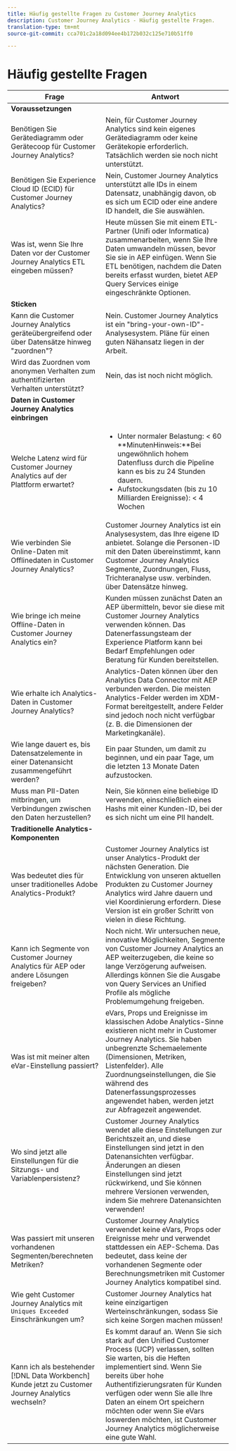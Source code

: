 ```yaml
---
title: Häufig gestellte Fragen zu Customer Journey Analytics
description: Customer Journey Analytics - Häufig gestellte Fragen.
translation-type: tm+mt
source-git-commit: cca701c2a18d094ee4b172b032c125e710b51ff0

---
```



# Häufig gestellte Fragen

| Frage | Antwort |
|---|---|
| **Voraussetzungen** |  |
| Benötigen Sie Gerätediagramm oder Gerätecoop für Customer Journey Analytics? | Nein, für Customer Journey Analytics sind kein eigenes Gerätediagramm oder keine Gerätekopie erforderlich. Tatsächlich werden sie noch nicht unterstützt. |
| Benötigen Sie Experience Cloud ID (ECID) für Customer Journey Analytics? | Nein, Customer Journey Analytics unterstützt alle IDs in einem Datensatz, unabhängig davon, ob es sich um ECID oder eine andere ID handelt, die Sie auswählen. |
| Was ist, wenn Sie Ihre Daten vor der Customer Journey Analytics ETL eingeben müssen? | Heute müssen Sie mit einem ETL-Partner (Unifi oder Informatica) zusammenarbeiten, wenn Sie Ihre Daten umwandeln müssen, bevor Sie sie in AEP einfügen. Wenn Sie ETL benötigen, nachdem die Daten bereits erfasst wurden, bietet AEP Query Services einige eingeschränkte Optionen. |
| **Sticken** |  |
| Kann die Customer Journey Analytics geräteübergreifend oder über Datensätze hinweg &quot;zuordnen&quot;? | Nein. Customer Journey Analytics ist ein &quot;bring-your-own-ID&quot;-Analysesystem. Pläne für einen guten Nähansatz liegen in der Arbeit. |
| Wird das Zuordnen vom anonymen Verhalten zum authentifizierten Verhalten unterstützt? | Nein, das ist noch nicht möglich. |
| **Daten in Customer Journey Analytics einbringen** |  |
| Welche Latenz wird für Customer Journey Analytics auf der Plattform erwartet? | <ul><li>Unter normaler Belastung: &lt; 60<br>**MinutenHinweis:**Bei ungewöhnlich hohem Datenfluss durch die Pipeline kann es bis zu 24 Stunden dauern.</li><li>Aufstockungsdaten (bis zu 10 Milliarden Ereignisse): &lt; 4 Wochen</li></ul> |
| Wie verbinden Sie Online-Daten mit Offlinedaten in Customer Journey Analytics? | Customer Journey Analytics ist ein Analysesystem, das Ihre eigene ID anbietet. Solange die Personen-ID mit den Daten übereinstimmt, kann Customer Journey Analytics Segmente, Zuordnungen, Fluss, Trichteranalyse usw. verbinden. über Datensätze hinweg. |
| Wie bringe ich meine Offline-Daten in Customer Journey Analytics ein? | Kunden müssen zunächst Daten an AEP übermitteln, bevor sie diese mit Customer Journey Analytics verwenden können. Das Datenerfassungsteam der Experience Platform kann bei Bedarf Empfehlungen oder Beratung für Kunden bereitstellen. |
| Wie erhalte ich Analytics-Daten in Customer Journey Analytics? | Analytics-Daten können über den Analytics Data Connector mit AEP verbunden werden. Die meisten Analytics-Felder werden im XDM-Format bereitgestellt, andere Felder sind jedoch noch nicht verfügbar (z. B. die Dimensionen der Marketingkanäle). |
| Wie lange dauert es, bis Datensatzelemente in einer Datenansicht zusammengeführt werden? | Ein paar Stunden, um damit zu beginnen, und ein paar Tage, um die letzten 13 Monate Daten aufzustocken. |
| Muss man PII-Daten mitbringen, um Verbindungen zwischen den Daten herzustellen? | Nein, Sie können eine beliebige ID verwenden, einschließlich eines Hashs mit einer Kunden-ID, bei der es sich nicht um eine PII handelt. |
| **Traditionelle Analytics-Komponenten** |  |
| Was bedeutet dies für unser traditionelles Adobe Analytics-Produkt? | Customer Journey Analytics ist unser Analytics-Produkt der nächsten Generation. Die Entwicklung von unseren aktuellen Produkten zu Customer Journey Analytics wird Jahre dauern und viel Koordinierung erfordern. Diese Version ist ein großer Schritt von vielen in diese Richtung. |
| Kann ich Segmente von Customer Journey Analytics für AEP oder andere Lösungen freigeben? | Noch nicht. Wir untersuchen neue, innovative Möglichkeiten, Segmente von Customer Journey Analytics an AEP weiterzugeben, die keine so lange Verzögerung aufweisen. Allerdings können Sie die Ausgabe von Query Services an Unified Profile als mögliche Problemumgehung freigeben. |
| Was ist mit meiner alten eVar-Einstellung passiert? | eVars, Props und Ereignisse im klassischen Adobe Analytics-Sinne existieren nicht mehr in Customer Journey Analytics. Sie haben unbegrenzte Schemaelemente (Dimensionen, Metriken, Listenfelder). Alle Zuordnungseinstellungen, die Sie während des Datenerfassungsprozesses angewendet haben, werden jetzt zur Abfragezeit angewendet. |
| Wo sind jetzt alle Einstellungen für die Sitzungs- und Variablenpersistenz? | Customer Journey Analytics wendet alle diese Einstellungen zur Berichtszeit an, und diese Einstellungen sind jetzt in den Datenansichten verfügbar. Änderungen an diesen Einstellungen sind jetzt rückwirkend, und Sie können mehrere Versionen verwenden, indem Sie mehrere Datenansichten verwenden! |
| Was passiert mit unseren vorhandenen Segmenten/berechneten Metriken? | Customer Journey Analytics verwendet keine eVars, Props oder Ereignisse mehr und verwendet stattdessen ein AEP-Schema. Das bedeutet, dass keine der vorhandenen Segmente oder Berechnungsmetriken mit Customer Journey Analytics kompatibel sind. |
| Wie geht Customer Journey Analytics mit `Uniques Exceeded` Einschränkungen um? | Customer Journey Analytics hat keine einzigartigen Werteinschränkungen, sodass Sie sich keine Sorgen machen müssen! |
| Kann ich als bestehender [!DNL Data Workbench] Kunde jetzt zu Customer Journey Analytics wechseln? | Es kommt darauf an. Wenn Sie sich stark auf den Unified Customer Process (UCP) verlassen, sollten Sie warten, bis die Heften implementiert sind. Wenn Sie bereits über hohe Authentifizierungsraten für Kunden verfügen oder wenn Sie alle Ihre Daten an einem Ort speichern möchten oder wenn Sie eVars loswerden möchten, ist Customer Journey Analytics möglicherweise eine gute Wahl. |

